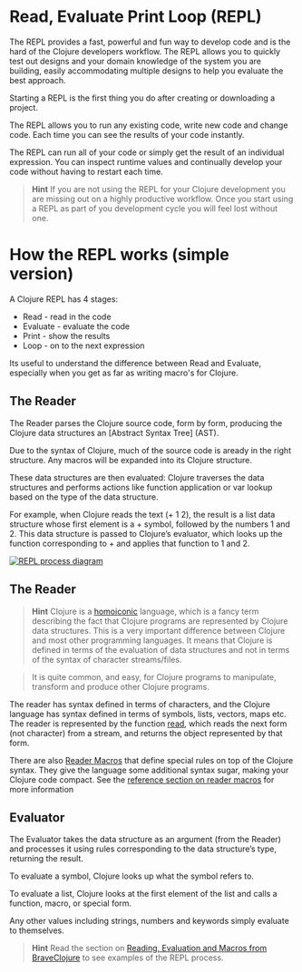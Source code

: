 # Read, Evaluate Print Loop (REPL)

The REPL provides a fast, powerful and fun way to develop code and is the hard of the Clojure developers workflow.  The REPL allows you to quickly test out designs and your domain knowledge of the system you are building, easily accommodating multiple designs to help you evaluate the best approach.

Starting a REPL is the first thing you do after creating or downloading a project.

The REPL allows you to run any existing code, write new code and change code.  Each time you can see the results of your code instantly.

The REPL can run all of your code or simply get the result of an individual expression.  You can inspect runtime values and continually develop your code without having to restart each time.


> **Hint** If you are not using the REPL for your Clojure development you are missing out on a highly productive workflow.  Once you start using a REPL as part of you development cycle you will feel lost without one.



# How the REPL works (simple version)

A Clojure REPL has 4 stages:

* Read - read in the code
* Evaluate - evaluate the code
* Print - show the results
* Loop - on to the next expression

Its useful to understand the difference between Read and Evaluate, especially when you get as far as writing macro's for Clojure.

## The Reader

The Reader parses the Clojure source code, form by form, producing the Clojure data structures an [Abstract Syntax Tree] (AST). 

Due to the syntax of Clojure, much of the source code is aready in the right structure.  Any macros will be expanded into its Clojure structure. 

These data structures are then evaluated: Clojure traverses the data structures and performs actions like function application or var lookup based on the type of the data structure. 

For example, when Clojure reads the text (+ 1 2), the result is a list data structure whose first element is a + symbol, followed by the numbers 1 and 2. This data structure is passed to Clojure’s evaluator, which looks up the function corresponding to + and applies that function to 1 and 2.

[![REPL process diagram](http://www.braveclojure.com/assets/images/cftbat/read-and-eval/lisp-eval.png)](http://www.braveclojure.com/read-and-eval/)

## The Reader




> **Hint** Clojure is a [homoiconic](http://en.wikipedia.org/wiki/Homoiconicity) language, which is a fancy term describing the fact that Clojure programs are represented by Clojure data structures. This is a very important difference between Clojure and most other programming languages.  It means that Clojure is defined in terms of the evaluation of data structures and not in terms of the syntax of character streams/files. 

> It is quite common, and easy, for Clojure programs to manipulate, transform and produce other Clojure programs.

The reader has syntax defined in terms of characters, and the Clojure language has syntax defined in terms of symbols, lists, vectors, maps etc. The reader is represented by the function [read](http://clojure.github.io/clojure/clojure.core-api.html#clojure.core/read), which reads the next form (not character) from a stream, and returns the object represented by that form.

There are also [Reader Macros](/resources/reader-macros.html) that define special rules on top of the Clojure syntax.  They give the language some additional syntax sugar, making your Clojure code compact.  See the [reference section on reader macros](/resources/reader-macros.html) for more information



## Evaluator

The Evaluator takes the data structure as an argument (from the Reader) and processes it using rules corresponding to the data structure’s type, returning the result. 

To evaluate a symbol, Clojure looks up what the symbol refers to. 

To evaluate a list, Clojure looks at the first element of the list and calls a function, macro, or special form. 

Any other values including strings, numbers and keywords simply evaluate to themselves.


> **Hint** Read the section on [Reading, Evaluation and Macros from BraveClojure](http://www.braveclojure.com/read-and-eval/) to see examples of the REPL process.

